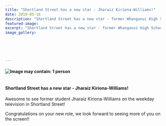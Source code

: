 ```yaml
---
title: "Shortland Street has a new star - Jharaiz Kiriona-Williams!"
date: 2019-05-16
description: "Shortland Street has a new star - former Whanganui High School student, Jharaiz Kiriona-Williams!.."
featured-image: 
excerpt: "Shortland Street has a new star - former Whanganui High School student, Jharaiz Kiriona-Williams!"
image_gallery:
	
	
	
	
	
---
```


<h4><img src="https://scontent-syd2-1.xx.fbcdn.net/v/t1.0-9/60546356_673624189726589_193607453437329408_n.jpg?_nc_cat=105&amp;_nc_eui2=AeGExMbQC8r8Od6FR7cSYm6rvP0h0VW2x3heGvV6cAZFZLHLUCNjk3_atTjZru1sbmX1uMHIWDyZVYaCshQ_ULHT21e4dVv-R-gjgSRLAGoErw&amp;_nc_ht=scontent-syd2-1.xx&amp;oh=d2ec13ee775d51a935e2f3eef88b099d&amp;oe=5D5C5155" alt="Image may contain: 1 person" /></h4>
<h4><br />Shortland Street has a new star - Jharaiz Kiriona-Williams!</h4>
<p><span>Awesome to see former student Jharaiz Kiriona-Williams on the weekday television in Shortland Street!&nbsp;</span></p>
<p><span>Congratulations on your new role, we look forward to seeing more of you on the screen!!</span></p>

